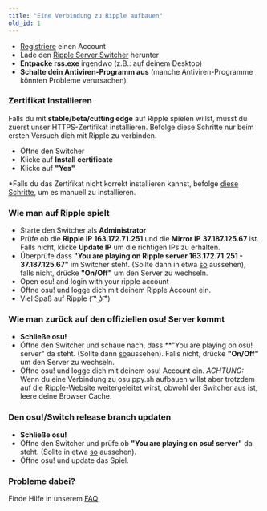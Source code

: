 ```yaml
---
title: "Eine Verbindung zu Ripple aufbauen"
old_id: 1
---  
```

- [Registriere](http://ripple.moe/index.php?p=3) einen Account
- Lade den [Ripple Server Switcher](https://mu.nyodev.xyz/upd.php?id=18) herunter
- **Entpacke rss.exe** irgendwo (z.B.: auf deinem Desktop)
- **Schalte dein Antiviren-Programm aus** (manche Antiviren-Programme könnten Probleme verursachen)


### Zertifikat Installieren

Falls du mit **stable/beta/cutting edge** auf Ripple spielen willst, musst du zuerst unser HTTPS-Zertifikat installieren.
Befolge diese Schritte nur beim ersten Versuch dich mit Ripple zu verbinden.


- Öffne den Switcher
- Klicke auf **Install certificate**
- Klicke auf **"Yes"**

*Falls du das Zertifikat nicht korrekt installieren kannst, befolge [diese Schritte](https://ripple.moe/index.php?p=16&id=12), um es manuell zu installieren.

### Wie man auf Ripple spielt
 
- Starte den Switcher als **Administrator**
- Prüfe ob die **Ripple IP** **163.172.71.251** und die **Mirror IP** **37.187.125.67** ist. Falls nicht, klicke **Update IP** um die richtigen IPs zu erhalten.
- Überprüfe dass **"You are playing on Ripple server 163.172.71.251 - 37.187.125.67"** im Switcher steht. (Sollte dann in etwa [so](https://b.catgirlsare.sexy/xqJw.png) aussehen), falls nicht, drücke **"On/Off"** um den Server zu wechseln.
- Open osu! and login with your ripple account  
- Öffne osu! und logge dich mit deinem Ripple Account ein.
- Viel Spaß auf Ripple ( ͡° ͜ʖ ͡°)

### Wie man zurück auf den offiziellen osu! Server kommt

- **Schließe osu!**
- Öffne den Switcher und schaue nach, dass **"You are playing on osu! server" da steht. (Sollte dann [so](https://b.catgirlsare.sexy/c_lb.png)aussehen). Falls nicht, drücke **"On/Off"** um den Server zu wechseln.
- Öffne osu! und logge dich mit deinem osu! Account ein.
_ACHTUNG:_ Wenn du eine Verbindung zu osu.ppy.sh aufbauen willst aber trotzdem auf die Ripple-Website weitergeleitet wirst, obwohl der Switcher aus ist, leere deine Browser Cache.


### Den osu!/Switch release branch updaten
- **Schließe osu!**
- Öffne den Switcher und prüfe ob **"You are playing on osu! server"** da steht. (Sollte in etwa [so](https://b.catgirlsare.sexy/c_lb.png) aussehen).
- Öffne osu! und update das Spiel.

### Probleme dabei?
Finde Hilfe in unserem [FAQ](https://ripple.moe/doc/5)
